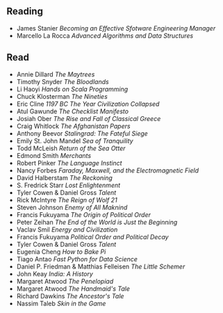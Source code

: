 ## Reading
- James Stanier _Becoming an Effective Sfotware Engineering Manager_
- Marcello La Rocca _Advanced Algorithms and Data Structures_

## Read
- Annie Dillard _The Maytrees_
- Timothy Snyder _The Bloodlands_
- Li Haoyi _Hands on Scala Programming_
- Chuck Klosterman _The Nineties_
- Eric Cline _1197 BC The Year Civilization Collapsed_
- Atul Gawunde _The Checklist Manifesto_
- Josiah Ober _The Rise and Fall of Classical Greece_
- Craig Whitlock _The Afghanistan Papers_
- Anthony Beevor _Stalingrad: The Fateful Siege_
- Emily St. John Mandel _Sea of Tranquility_
- Todd McLeish _Return of the Sea Otter_
- Edmond Smith _Merchants_
- Robert Pinker _The Language Instinct_
- Nancy Forbes _Faraday, Maxwell, and the Electromagnetic Field_
- David Halberstam _The Reckoning_
- S. Fredrick Starr _Lost Enlightenment_
- Tyler Cowen & Daniel Gross _Talent_
- Rick McIntyre _The Reign of Wolf 21_
- Steven Johnson _Enemy of All Maknind_
- Francis Fukuyama _The Origin of Political Order_
- Peter Zeihan _The End of the World is Just the Beginning_
- Vaclav Smil _Energy and Civilization_
- Francis Fukuyama _Political Order and Political Decay_
- Tyler Cowen & Daniel Gross _Talent_
- Eugenia Cheng _How to Bake Pi_
- Tiago Antao _Fast Python for Data Science_
- Daniel P. Friedman & Matthias Felleisen _The Little Schemer_
- John Keay _India: A History_
- Margaret Atwood _The Penelopiad_
- Margaret Atwood _The Handmaid's Tale_
- Richard Dawkins _The Ancestor's Tale_
- Nassim Taleb _Skin in the Game_
